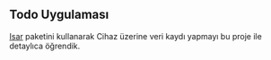 ## Todo Uygulaması

[Isar](https://isar.dev/tutorials/quickstart.html) paketini kullanarak Cihaz üzerine veri kaydı yapmayı bu proje ile detaylıca öğrendik.